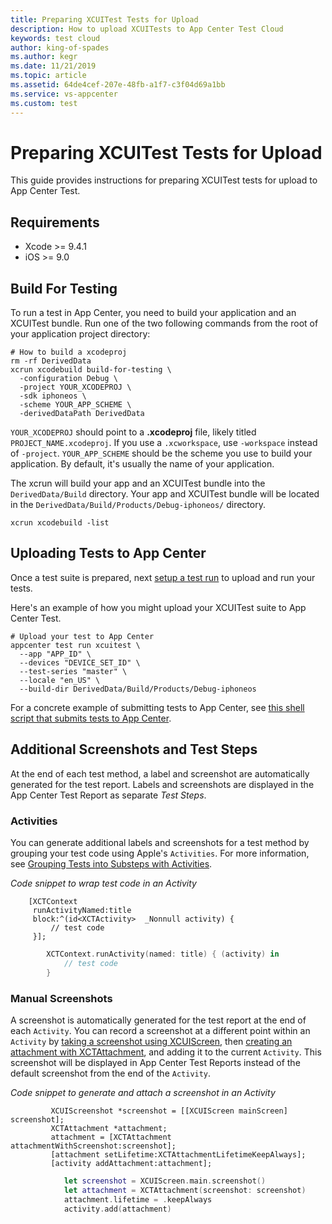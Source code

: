 ```yaml
---
title: Preparing XCUITest Tests for Upload
description: How to upload XCUITests to App Center Test Cloud
keywords: test cloud
author: king-of-spades
ms.author: kegr
ms.date: 11/21/2019
ms.topic: article
ms.assetid: 64de4cef-207e-48fb-a1f7-c3f04d69a1bb
ms.service: vs-appcenter
ms.custom: test
---
```


# Preparing XCUITest Tests for Upload
This guide provides instructions for preparing XCUITest tests for upload to App Center Test.

## Requirements

* Xcode >= 9.4.1
* iOS >= 9.0

## Build For Testing

To run a test in App Center, you need to build your application and an XCUITest bundle. Run one of the two following commands from the root of your application project directory:

```shell
# How to build a xcodeproj
rm -rf DerivedData
xcrun xcodebuild build-for-testing \
  -configuration Debug \
  -project YOUR_XCODEPROJ \
  -sdk iphoneos \
  -scheme YOUR_APP_SCHEME \
  -derivedDataPath DerivedData
```

`YOUR_XCODEPROJ` should point to a **.xcodeproj** file, likely titled `PROJECT_NAME.xcodeproj`. If you use a `.xcworkspace`, use `-workspace` instead of `-project`. `YOUR_APP_SCHEME` should be the scheme you use to build your application. By default, it's usually the name of your application.

The xcrun will build your app and an XCUITest bundle into the `DerivedData/Build` directory. Your app and XCUITest bundle will be located in the `DerivedData/Build/Products/Debug-iphoneos/` directory.

```shell
xcrun xcodebuild -list
```

## Uploading Tests to App Center

Once a test suite is prepared, next [setup a test run](~/test-cloud/starting-a-test-run.md) to upload and run your tests.

Here's an example of how you might upload your XCUITest suite to App Center Test.

```shell
# Upload your test to App Center
appcenter test run xcuitest \
  --app "APP_ID" \
  --devices "DEVICE_SET_ID" \
  --test-series "master" \
  --locale "en_US" \
  --build-dir DerivedData/Build/Products/Debug-iphoneos
```
For a concrete example of submitting tests to App Center, see [this shell script that submits tests to App Center](https://github.com/Microsoft/AppCenter-Test-XCUITest-Extensions/blob/master/bin/make/appcenter.sh).

## Additional Screenshots and Test Steps

At the end of each test method, a label and screenshot are automatically generated for the test report. Labels and screenshots are displayed in the App Center Test Report as separate _Test Steps_.

### Activities

You can generate additional labels and screenshots for a test method by grouping your test code using Apple's `Activities`. For more information, see [Grouping Tests into Substeps with Activities](https://developer.apple.com/documentation/xctest/activities_and_attachments/grouping_tests_into_substeps_with_activities).

_Code snippet to wrap test code in an Activity_

```obj-c
    [XCTContext
     runActivityNamed:title
     block:^(id<XCTActivity>  _Nonnull activity) {
         // test code
     }];

```

```swift
        XCTContext.runActivity(named: title) { (activity) in
            // test code
        }
```
### Manual Screenshots

A screenshot is automatically generated for the test report at the end of each `Activity`. You can record a screenshot at a different point within an `Activity` by [taking a screenshot using XCUIScreen](https://developer.apple.com/documentation/xctest/xcuiscreen), then [creating an attachment with XCTAttachment](https://developer.apple.com/documentation/xctest/xctattachment), and adding it to the current `Activity`. This screenshot will be displayed in App Center Test Reports instead of the default screenshot from the end of the `Activity`.

_Code snippet to generate and attach a screenshot in an Activity_

```obj-c
         XCUIScreenshot *screenshot = [[XCUIScreen mainScreen] screenshot];
         XCTAttachment *attachment;
         attachment = [XCTAttachment attachmentWithScreenshot:screenshot];
         [attachment setLifetime:XCTAttachmentLifetimeKeepAlways];
         [activity addAttachment:attachment];
```

```swift
            let screenshot = XCUIScreen.main.screenshot()
            let attachment = XCTAttachment(screenshot: screenshot)
            attachment.lifetime = .keepAlways
            activity.add(attachment)
```
